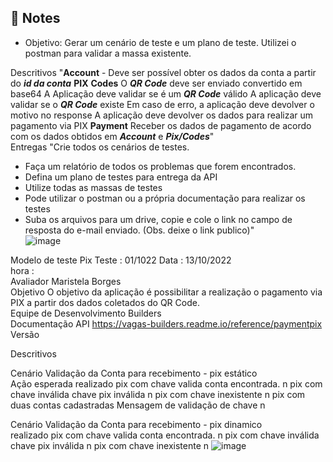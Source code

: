 ## 

<p>
  
  
</p>


## 📝 Notes

-  Objetivo: Gerar um cenário de teste e um plano de teste. Utilizei o postman para validar a massa existente.

Descritivos	"**Account**
    - Deve ser possível obter os dados da conta a partir do ***id da conta***
 **PIX**
     **Codes**
         O ***QR Code*** deve ser enviado convertido em base64
         A Aplicação deve validar se é um ***QR Code*** válido
         A aplicação deve validar se o ***QR Code*** existe
         Em caso de erro, a aplicação deve devolver o motivo no response
         A aplicação deve devolver os dados para realizar um pagamento via PIX
     **Payment**
         Receber os dados de pagamento de acordo com os dados obtidos em ***Account*** e ***Pix/Codes***"	
Entregas	"Crie todos os cenários de testes.
* Faça um relatório de todos os problemas que forem encontrados.
* Defina um plano de testes para entrega da API
* Utilize todas as massas de testes
* Pode utilizar o postman ou a própria documentação para realizar os testes
* Suba os arquivos para um drive, copie e cole o link no campo de resposta do e-mail enviado. (Obs. deixe o link publico)"	
![image](https://user-images.githubusercontent.com/91573895/195938978-7a248360-d407-4f3d-96bd-7dedc35adc66.png)

 Modelo de teste Pix	Teste : 01/1022	Data : 13/10/2022	
		hora :	
Avaliador	Maristela Borges		
Objetivo	O objetivo da aplicação é possibilitar a realização o pagamento via PIX a partir dos dados coletados do QR Code.		
Equipe de Desenvolvimento 	 Builders		
Documentação API	 https://vagas-builders.readme.io/reference/paymentpix		
Versão			
			
Descritivos			
			
			
Cenário	Validação da Conta para recebimento - pix estático		
Ação esperada			realizado
pix com chave valida	conta encontrada.		n
pix com chave inválida	chave pix inválida		n
pix com chave inexistente			n
pix com duas contas cadastradas	Mensagem de validação de chave		n
			
			
Cenário	Validação da Conta para recebimento - pix dinamico		
			realizado
pix com chave valida	conta encontrada.		n
pix com chave inválida	chave pix inválida		n
pix com chave inexistente			n
![image](https://user-images.githubusercontent.com/91573895/195939126-cc75040e-6df3-4a1d-a8bb-91f30bc9764a.png)
